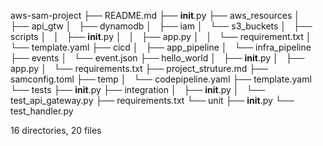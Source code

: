 aws-sam-project
├── README.md
├── __init__.py
├── aws_resources
│   ├── api_gtw
│   ├── dynamodb
│   ├── iam
│   └── s3_buckets
│       ├── scripts
│       │   ├── __init__.py
│       │   ├── app.py
│       │   └── requirement.txt
│       └── template.yaml
├── cicd
│   ├── app_pipeline
│   └── infra_pipeline
├── events
│   └── event.json
├── hello_world
│   ├── __init__.py
│   ├── app.py
│   └── requirements.txt
├── project_struture.md
├── samconfig.toml
├── temp
│   └── codepipeline.yaml
├── template.yaml
└── tests
    ├── __init__.py
    ├── integration
    │   ├── __init__.py
    │   └── test_api_gateway.py
    ├── requirements.txt
    └── unit
        ├── __init__.py
        └── test_handler.py

16 directories, 20 files
